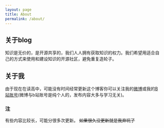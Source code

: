 ```yaml
---
layout: page
title: About
permalink: /about/
---
```


## 关于blog
知识是无价的，是开源共享的，我们人人拥有获取知识的权力。我们希望用适合自己的方式来使用和建设知识的开源社区，避免重复造轮子。

## 关于我
由于现在在读高中，可能没有时间经常更新这个博客你可以关注我的[微博](https://weibo.com/u/5900024388)或我的[B站账号](https://space.bilibili.com/73031643)(微博与b站账号是纯个人的，发布内容大多与学习无关)。

### 注
有些内容比较长，可能分很多次更新。
~~如果很久没更新就是我弃坑了~~